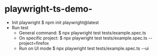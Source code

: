 # playwright-ts-demo-
- Init playwright 
    $ npm init playwright@latest
- Run test
    + General command: 
        $ npx playwright test tests/example.spec.ts
    + On specific project: 
        $ npx playwright test tests/example.spec.ts --project=firefox 
    + Run on UI mode
        $ npx playwright test tests/example.spec.ts  --ui